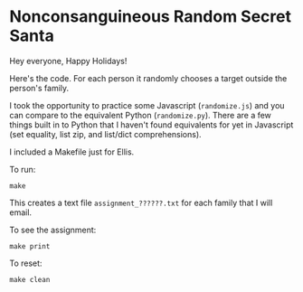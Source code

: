 # Nonconsanguineous Random Secret Santa

Hey everyone, Happy Holidays!

Here's the code.  For each person it randomly chooses a target outside the
person's family.

I took the opportunity to practice some Javascript (`randomize.js`) and you can
compare to the equivalent Python (`randomize.py`).  There are a few things
built in to Python that I haven't found equivalents for yet in Javascript (set
equality, list zip, and list/dict comprehensions).

I included a Makefile just for Ellis.

To run:
```
make
```

This creates a text file `assignment_??????.txt` for each family that I will
email.

To see the assignment:
```
make print
```

To reset:
```
make clean
```

